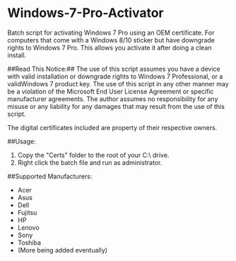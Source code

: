 # Windows-7-Pro-Activator
Batch script for activating Windows 7 Pro using an OEM certificate. For computers that come with a Windows 8/10 sticker but have downgrade rights to Windows 7 Pro. This allows you activate it after doing a clean install.

##Read This Notice:##
The use of this script assumes you have a device with valid installation or downgrade rights to Windows 7 Professional, or a validWindows 7 product key. The use of this script in any other manner may be a violation of the Microsoft End User License Agreement or specific manufacturer agreements. The author assumes no responsibility for any misuse or any liability for any damages that may result from the use of this script.

The digital certificates included are property of their respective owners.

##Usage:

1. Copy the "Certs" folder to the root of your C:\ drive.
2. Right click the batch file and run as administrator.

##Supported Manufacturers:
- Acer
- Asus
- Dell
- Fujitsu
- HP
- Lenovo
- Sony
- Toshiba
- (More being added eventually)
